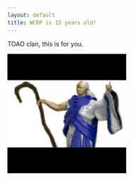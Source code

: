 ```yaml
---
layout: default
title: WCRP is 15 years old!
--- 
```

TOAO clan, this is for you. 

![wolololo](/images/aoepriest-2.jpg)